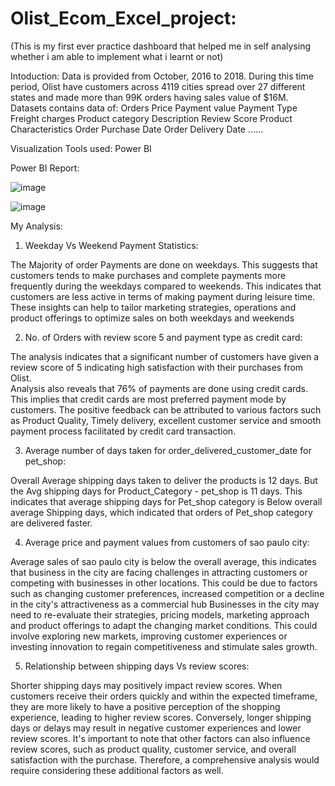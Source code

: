 # Olist_Ecom_Excel_project:
(This is my first ever practice dashboard that helped me in self analysing whether i am able to implement what i learnt or not)

Intoduction:
Data is provided from October, 2016 to 2018. During this time period, Olist have customers across 4119 cities spread over 27 different states and 
made more than 99K orders having sales value of $16M. 
Datasets contains data of:
Orders
Price
Payment value
Payment Type 
Freight charges 
Product category 
Description
Review Score
Product Characteristics
Order Purchase Date
Order Delivery Date ……

Visualization Tools used: Power BI

Power BI Report:

![image](https://github.com/user-attachments/assets/01c88f49-1f35-45e0-a4a2-c6ca2bdc7a63)

![image](https://github.com/user-attachments/assets/8bf7368e-6b0c-4628-b7e7-6efa8ad522d2)




My Analysis:

1. Weekday Vs Weekend Payment Statistics:

The Majority of order Payments are done on weekdays. This suggests that customers tends to make purchases and complete 
payments more frequently during the weekdays compared to weekends. 
This indicates that customers  are less active in terms of making payment during leisure time.
These insights can help to tailor marketing strategies, operations and product offerings to optimize sales on both weekdays and weekends
 
2. No. of Orders with review score 5 and payment type as credit card:

The analysis indicates that a significant number of customers have given a review score of 5 indicating high satisfaction with their purchases from Olist. 	
Analysis also reveals that 76% of payments are done using credit cards. This implies that credit cards are most preferred payment mode by customers. 
The positive feedback can be attributed to various factors such as Product Quality, Timely delivery, excellent customer service and 
smooth payment process facilitated by credit card transaction.

3. Average number of days taken for order_delivered_customer_date for pet_shop:

Overall Average shipping days taken to deliver the products is 12 days. But the Avg shipping days for Product_Category - pet_shop is 11 days.
This indicates that average shipping days for Pet_shop category is Below overall average Shipping days, 
which indicated that orders of Pet_shop category are delivered faster.

4. Average price and payment values from customers of sao paulo city:

Average sales of sao paulo city is below the overall average, this indicates that business in the city are facing challenges 
in attracting customers or competing with businesses in other locations. This could be due to 
factors such as changing customer preferences,  increased competition or a decline in the city's attractiveness as a commercial hub 
Businesses in the city may need to re-evaluate their strategies, pricing models, 
marketing approach and product offerings to adapt the changing market conditions. 
This could involve exploring new markets, improving customer experiences or investing innovation to regain competitiveness and stimulate sales growth.

5. Relationship between shipping days Vs review scores:

Shorter shipping days may positively impact review scores. When customers receive their orders quickly and 
within the expected timeframe, they are more likely to have a positive perception of the shopping experience, leading to higher review scores. 
Conversely, longer shipping days or delays may result in negative customer experiences and lower review scores.
It's important to note that other factors can also influence review scores, such as product quality, customer service, and 
overall satisfaction with the purchase. Therefore, a comprehensive analysis would require considering these additional factors as well.







